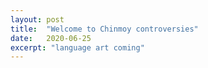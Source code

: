 ```yaml
---
layout: post
title:  "Welcome to Chinmoy controversies"
date:   2020-06-25
excerpt: "language art coming"
---
```


